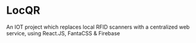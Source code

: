 # LocQR
An IOT project which replaces local RFID scanners with a centralized web service, using React.JS, FantaCSS & Firebase
